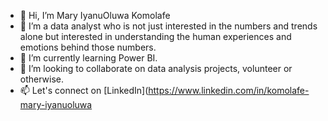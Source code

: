 - 👋 Hi, I’m Mary IyanuOluwa Komolafe
- 👀 I’m a data analyst who is not just interested in the numbers and trends alone but interested in understanding the human experiences and emotions behind those numbers.
- 🌱 I’m currently learning Power BI.
- 💞️ I’m looking to collaborate on data analysis projects, volunteer or otherwise.
- 📫 Let's connect on [LinkedIn](https://www.linkedin.com/in/komolafe-mary-iyanuoluwa




<!---
TheMaryK/TheMaryK is a ✨ special ✨ repository because its `README.md` (this file) appears on your GitHub profile.
You can click the Preview link to take a look at your changes.
--->
